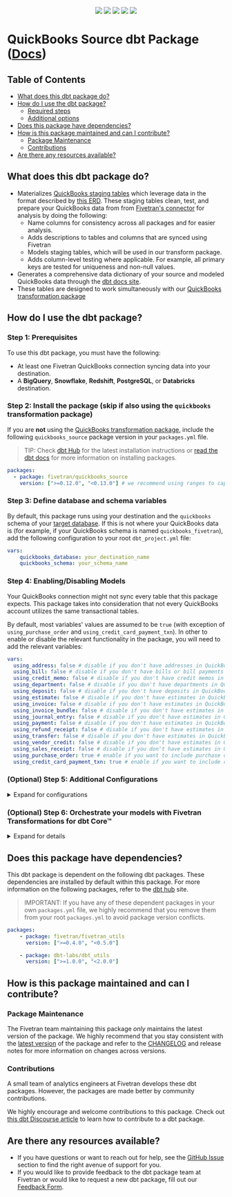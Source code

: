 <p align="center">
    <a alt="License"
        href="https://github.com/fivetran/dbt_netsuite_source/blob/main/LICENSE">
        <img src="https://img.shields.io/badge/License-Apache%202.0-blue.svg" /></a>
    <a alt="dbt-core">
        <img src="https://img.shields.io/badge/dbt_Core™_version->=1.3.0_<2.0.0-orange.svg" /></a>
    <a alt="Maintained?">
        <img src="https://img.shields.io/badge/Maintained%3F-yes-green.svg" /></a>
    <a alt="PRs">
        <img src="https://img.shields.io/badge/Contributions-welcome-blueviolet" /></a>
    <a alt="Fivetran Quickstart Compatible"
        href="https://fivetran.com/docs/transformations/dbt/quickstart">
        <img src="https://img.shields.io/badge/Fivetran_Quickstart_Compatible%3F-yes-green.svg" /></a>
</p>

# QuickBooks Source dbt Package ([Docs](https://fivetran.github.io/dbt_quickbooks_source/))

## Table of Contents
- [What does this dbt package do?](https://github.com/fivetran/dbt_quickbooks_source/#-what-does-this-dbt-package-do)
- [How do I use the dbt package?](https://github.com/fivetran/dbt_quickbooks_source/#-how-do-i-use-the-dbt-package)
    - [Required steps](https://github.com/fivetran/dbt_quickbooks_source/#step-1-prerequisites)
    - [Additional options](https://github.com/fivetran/dbt_quickbooks_source/#optional-step-5-additional-configurations)
- [Does this package have dependencies?](https://github.com/fivetran/dbt_quickbooks_source/#-does-this-package-have-dependencies)
- [How is this package maintained and can I contribute?](https://github.com/fivetran/dbt_quickbooks_source/#-how-is-this-package-maintained-and-can-i-contribute)
    - [Package Maintenance](https://github.com/fivetran/dbt_quickbooks_source/#package-maintenance)
    - [Contributions](https://github.com/fivetran/dbt_quickbooks_source/#contributions)
- [Are there any resources available?](https://github.com/fivetran/dbt_quickbooks_source/#-are-there-any-resources-available)

## What does this dbt package do?
<!--section="quickbooks_source_model"-->
- Materializes [QuickBooks staging tables](https://fivetran.github.io/dbt_quickbooks_source/#!/overview/quickbooks_source/models/?g_v=1&g_e=seeds) which leverage data in the format described by [this ERD](https://fivetran.com/docs/applications/quickbooks#schemainformation). These staging tables clean, test, and prepare your QuickBooks data from
from [Fivetran's connector](https://fivetran.com/docs/applications/quickbooks) for analysis by doing the following:
    - Name columns for consistency across all packages and for easier analysis.
    - Adds descriptions to tables and columns that are synced using Fivetran
    - Models staging tables, which will be used in our transform package.
    - Adds column-level testing where applicable. For example, all primary keys are tested for uniqueness and non-null values. 
- Generates a comprehensive data dictionary of your source and modeled QuickBooks data through the [dbt docs site](https://fivetran.github.io/dbt_quickbooks_source/).
- These tables are designed to work simultaneously with our [QuickBooks transformation package](https://github.com/fivetran/dbt_quickbooks/)
<!--section-end-->

## How do I use the dbt package?
### Step 1: Prerequisites
To use this dbt package, you must have the following:

- At least one Fivetran QuickBooks connection syncing data into your destination.
- A **BigQuery**, **Snowflake**, **Redshift**, **PostgreSQL**, or **Databricks** destination.

### Step 2: Install the package (skip if also using the `quickbooks` transformation package)
If you are **not** using the [QuickBooks transformation package](https://github.com/fivetran/dbt_quickbooks), include the following `quickbooks_source` package version in your `packages.yml` file.
> TIP: Check [dbt Hub](https://hub.getdbt.com/) for the latest installation instructions or [read the dbt docs](https://docs.getdbt.com/docs/package-management) for more information on installing packages.

```yaml
packages:
  - package: fivetran/quickbooks_source
    version: [">=0.12.0", "<0.13.0"] # we recommend using ranges to capture non-breaking changes automatically
```

### Step 3: Define database and schema variables
By default, this package runs using your destination and the `quickbooks` schema of your [target database](https://docs.getdbt.com/docs/running-a-dbt-project/using-the-command-line-interface/configure-your-profile). If this is not where your QuickBooks data is (for example, if your QuickBooks schema is named `quickbooks_fivetran`), add the following configuration to your root `dbt_project.yml` file:

```yml
vars:
    quickbooks_database: your_destination_name
    quickbooks_schema: your_schema_name 
```

### Step 4: Enabling/Disabling Models
Your QuickBooks connection might not sync every table that this package expects. This package takes into consideration that not every QuickBooks account utilizes the same transactional tables.

By default, most variables' values are assumed to be `true` (with exception of  `using_purchase_order` and `using_credit_card_payment_txn`). In other to enable or disable the relevant functionality in the package, you will need to add the relevant variables:

```yml
vars:
  using_address: false # disable if you don't have addresses in QuickBooks
  using_bill: false # disable if you don't have bills or bill payments in QuickBooks
  using_credit_memo: false # disable if you don't have credit memos in QuickBooks
  using_department: false # disable if you don't have departments in QuickBooks
  using_deposit: false # disable if you don't have deposits in QuickBooks
  using_estimate: false # disable if you don't have estimates in QuickBooks
  using_invoice: false # disable if you don't have estimates in QuickBooks
  using_invoice_bundle: false # disable if you don't have estimates in QuickBooks
  using_journal_entry: false # disable if you don't have estimates in QuickBooks
  using_payment: false # disable if you don't have estimates in QuickBooks
  using_refund_receipt: false # disable if you don't have estimates in QuickBooks
  using_transfer: false # disable if you don't have estimates in QuickBooks
  using_vendor_credit: false # disable if you don't have estimates in QuickBooks
  using_sales_receipt: false # disable if you don't have estimates in QuickBooks
  using_purchase_order: true # enable if you want to include purchase orders in your staging models
  using_credit_card_payment_txn: true # enable if you want to include credit card payment transactions in your staging models
``` 

### (Optional) Step 5: Additional Configurations
<details><summary>Expand for configurations</summary>

#### Unioning Multiple QuickBooks Connections
If you have multiple QuickBooks connections in Fivetran and would like to use this package on all of them simultaneously, we have provided functionality to do so. The package will union all of the data together and pass the unioned table into the transformations. You will be able to see which source it came from in the `source_relation` column of each model. To use this functionality, you will need to set **either** (**note that you cannot use both**) the `quickbooks_union_schemas` or `quickbooks_union_databases` variables:

```yml
# dbt_project.yml
...
config-version: 2
vars:
  quickbooks_union_schemas: ['quickbooks_us','quickbooks_ca'] # use this if the data is in different schemas/datasets of the same database/project
  quickbooks_union_databases: ['quickbooks_us','quickbooks_ca'] # use this if the data is in different databases/projects but uses the same schema name
```

#### Changing the Build Schema
By default this package will build the QuickBooks staging models within a schema titled (<target_schema> + `_quickbooks_staging`) in your target database. If this is not where you would like you QuickBooks staging data to be written to, add the following configuration to your `dbt_project.yml` file:

```yml
# dbt_project.yml

...
models:
    quickbooks_source:
        +schema: my_new_schema_name
```

#### Change the source table references
If an individual source table has a different name than the package expects, add the table name as it appears in your destination to the respective variable:
> IMPORTANT: See this project's [`dbt_project.yml`](https://github.com/fivetran/dbt_quickbooks_source/blob/main/dbt_project.yml) variable declarations to see the expected names.
    
```yml
vars:
    quickbooks_<default_source_table_name>_identifier: your_table_name 
```
</details>

### (Optional) Step 6: Orchestrate your models with Fivetran Transformations for dbt Core™
<details><summary>Expand for details</summary>
<br>

Fivetran offers the ability for you to orchestrate your dbt project through [Fivetran Transformations for dbt Core™](https://fivetran.com/docs/transformations/dbt). Learn how to set up your project for orchestration through Fivetran in our [Transformations for dbt Core setup guides](https://fivetran.com/docs/transformations/dbt#setupguide).
</details>

## Does this package have dependencies?
This dbt package is dependent on the following dbt packages. These dependencies are installed by default within this package. For more information on the following packages, refer to the [dbt hub](https://hub.getdbt.com/) site.
> IMPORTANT: If you have any of these dependent packages in your own `packages.yml` file, we highly recommend that you remove them from your root `packages.yml` to avoid package version conflicts.

```yml
packages:
    - package: fivetran/fivetran_utils
      version: [">=0.4.0", "<0.5.0"]

    - package: dbt-labs/dbt_utils
      version: [">=1.0.0", "<2.0.0"]
```

## How is this package maintained and can I contribute?
### Package Maintenance
The Fivetran team maintaining this package _only_ maintains the latest version of the package. We highly recommend that you stay consistent with the [latest version](https://hub.getdbt.com/fivetran/quickbooks_source/latest/) of the package and refer to the [CHANGELOG](https://github.com/fivetran/dbt_quickbooks_source/blob/main/CHANGELOG.md) and release notes for more information on changes across versions.

### Contributions
A small team of analytics engineers at Fivetran develops these dbt packages. However, the packages are made better by community contributions.

We highly encourage and welcome contributions to this package. Check out [this dbt Discourse article](https://discourse.getdbt.com/t/contributing-to-a-dbt-package/657) to learn how to contribute to a dbt package.

## Are there any resources available?
- If you have questions or want to reach out for help, see the [GitHub Issue](https://github.com/fivetran/dbt_quickbooks_source/issues/new/choose) section to find the right avenue of support for you.
- If you would like to provide feedback to the dbt package team at Fivetran or would like to request a new dbt package, fill out our [Feedback Form](https://www.surveymonkey.com/r/DQ7K7WW).